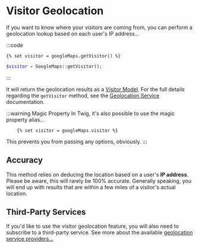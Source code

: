 # Visitor Geolocation

If you want to know where your visitors are coming from, you can perform a geolocation lookup based on each user's IP address...

:::code
```twig
{% set visitor = googleMaps.getVisitor() %}
```
```php
$visitor = GoogleMaps::getVisitor();
```
:::

It will return the geolocation results as a [Visitor Model](/models/visitor-model/). For the full details regarding the `getVisitor` method, see the [Geolocation Service](/services/geolocation-service/#getvisitor) documentation.

:::warning Magic Property
In Twig, it's also possible to use the magic property alias...

```twig
    {% set visitor = googleMaps.visitor %}
```

This prevents you from passing any options, obviously.
:::

## Accuracy

This method relies on deducing the location based on a user's **IP address**. Please be aware, this will rarely be 100% accurate. Generally speaking, you will end up with results that are within a few miles of a visitor's actual location.

<!--
A more precise method of visitor geolocation can be done using the HTML 5 geolocation feature. However, this will prompt the user to give your site permission to know their location, and it's possible (and common) for them to decline.
-->

## Third-Party Services

If you'd like to use the visitor geolocation feature, you will also need to subscribe to a third-party service. See more about the available [geolocation service providers...](/geolocation/service-providers/)
